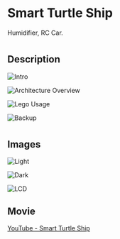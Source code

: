 # Smart Turtle Ship
Humidifier, RC Car.

#
## Description
![Intro](https://postfiles.pstatic.net/MjAxODAyMTRfMTgx/MDAxNTE4NTc3MDY1OTEw.9f-HcDbd6PYKsOo3GstAoIwqFes907hw152dCPXvlMkg.guNlLROAKb1liuWs27DuCo2Ctvcd6hMaxVUKqTVSb-Mg.PNG.pcmola/%EC%8A%AC%EB%9D%BC%EC%9D%B4%EB%93%9C5.PNG?type=w773)

![Architecture Overview](https://postfiles.pstatic.net/MjAxODAyMTRfMTI4/MDAxNTE4NTc3MDY1ODA4.AXTt0wtz3D-Smtrl9eMQgqGQf2ViVZCVrAsKsPSVvg0g.TDMI58hT5rQIpm03GOpVbvc0UTOdJIYI0uncgNrirDMg.PNG.pcmola/%EC%8A%AC%EB%9D%BC%EC%9D%B4%EB%93%9C6.PNG?type=w773)

![Lego Usage](https://postfiles.pstatic.net/MjAxODAyMTRfMTEy/MDAxNTE4NTc3MDY1OTkw.gtB5NYCcARIqbHrZkYM-lhDCWDm9FeukvkKCsVmJp5Mg.X901WQjLfmyrpzFwYZJRRapPIAAxAkt-FLSIhGEArO4g.PNG.pcmola/%EC%8A%AC%EB%9D%BC%EC%9D%B4%EB%93%9C7.PNG?type=w773)

![Backup](https://postfiles.pstatic.net/MjAxODAyMTRfMTI3/MDAxNTE4NTc3MDY2MDM3.FbvopOf3egRZeDsojDeU44UPV4T9fx6Uqbj-UgdKYIIg.TrbPdIT86eVFgYFcdTsnUB23iKpCAUjXHr0l8UwLdvog.PNG.pcmola/%EC%8A%AC%EB%9D%BC%EC%9D%B4%EB%93%9C8.PNG?type=w773)


#
## Images
![Light](https://postfiles.pstatic.net/MjAxNzEwMTlfMTc2/MDAxNTA4NDI0NDExNjUx._5P1lX3Vj9HSjOTYVYSLiK3kQVk7kh_Co_Retkzx6KYg.UCXLQg4sBNOh7d_DYBDPscHkDHhhFAA_pEjGxZfmUGIg.JPEG.pcmola/IMG_7130.JPG?type=w773)

![Dark](https://postfiles.pstatic.net/MjAxNzEwMTlfMjM5/MDAxNTA4NDI0NDg2NTY3._eKgrKEK8lfupetxeQ6q_VdXD6KpesocHJ5CU5L8lFEg.42b7i-MM25-g3Vq32XQS-PREvbhNG5otbG78Vu6HLPAg.JPEG.pcmola/IMG_7144.JPG?type=w773)

![LCD](https://blog.naver.com/PostView.nhn?blogId=pcmola&logNo=221120954592&beginTime=0&jumpingVid=&from=postView&redirect=Log&widgetTypeCall=true&topReferer=https%3A%2F%2Fblog.naver.com%2FPostSearchList.nhn%3FSearchText%3D%25EA%25B0%2580%25EC%258A%25B5%25EA%25B8%25B0%26blogId%3Dpcmola%26x%3D0%26y%3D0&directAccess=false#)


##
## Movie
[YouTube - Smart Turtle Ship](https://youtu.be/z4dg3_7LinY)
